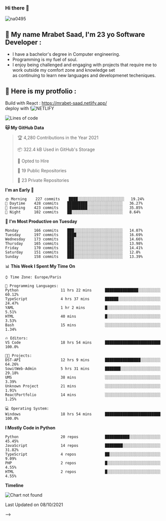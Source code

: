 ### Hi there :wave: 

<p align="left"> <img src="https://komarev.com/ghpvc/?username=na0495&label=Profile%20views&color=0e75b6&style=flat" alt="na0495" /> </p>

## :boy: My name Mrabet Saad, I'm 23 yo Software Developer :
- I have a bachelor's degree in Computer engineering.
- Programming is my fuel of soul.
- I enjoy being challenged and engaging with projects that require me to work outside my comfort zone and knowledge set <br>
  as continuing to learn new languages and developmenet techeniques.


## :bookmark_tabs: Here is my protfolio :
Build with React :
https://mrabet-saad.netlify.app/
<br/>
deploy with !![NETLIFY](https://img.shields.io/badge/Netlify-00C7B7?style=flat-square&logo=netlify&logoColor=white)&nbsp;

 
<!--START_SECTION:waka-->
![Lines of code](https://img.shields.io/badge/From%20Hello%20World%20I%27ve%20Written-12.3%20million%20lines%20of%20code-blue)

**🐱 My GitHub Data** 

> 🏆 4,280 Contributions in the Year 2021
 > 
> 📦 322.4 kB Used in GitHub's Storage 
 > 
> 💼 Opted to Hire
 > 
> 📜 19 Public Repositories 
 > 
> 🔑 23 Private Repositories  
 > 
**I'm an Early 🐤** 

```text
🌞 Morning    227 commits    ████░░░░░░░░░░░░░░░░░░░░░   19.24% 
🌆 Daytime    428 commits    █████████░░░░░░░░░░░░░░░░   36.27% 
🌃 Evening    423 commits    █████████░░░░░░░░░░░░░░░░   35.85% 
🌙 Night      102 commits    ██░░░░░░░░░░░░░░░░░░░░░░░   8.64%

```
📅 **I'm Most Productive on Tuesday** 

```text
Monday       166 commits    ███░░░░░░░░░░░░░░░░░░░░░░   14.07% 
Tuesday      197 commits    ████░░░░░░░░░░░░░░░░░░░░░   16.69% 
Wednesday    173 commits    ███░░░░░░░░░░░░░░░░░░░░░░   14.66% 
Thursday     165 commits    ███░░░░░░░░░░░░░░░░░░░░░░   13.98% 
Friday       170 commits    ███░░░░░░░░░░░░░░░░░░░░░░   14.41% 
Saturday     151 commits    ███░░░░░░░░░░░░░░░░░░░░░░   12.8% 
Sunday       158 commits    ███░░░░░░░░░░░░░░░░░░░░░░   13.39%

```


📊 **This Week I Spent My Time On** 

```text
⌚︎ Time Zone: Europe/Paris

💬 Programming Languages: 
Python                   11 hrs 22 mins      ███████████████░░░░░░░░░░   60.12% 
TypeScript               4 hrs 37 mins       ██████░░░░░░░░░░░░░░░░░░░   24.47% 
YAML                     1 hr 2 mins         █░░░░░░░░░░░░░░░░░░░░░░░░   5.51% 
HTML                     40 mins             █░░░░░░░░░░░░░░░░░░░░░░░░   3.53% 
Bash                     15 mins             ░░░░░░░░░░░░░░░░░░░░░░░░░   1.34%

🔥 Editors: 
VS Code                  18 hrs 54 mins      █████████████████████████   100.0%

🐱‍💻 Projects: 
DST-API                  12 hrs 9 mins       ████████████████░░░░░░░░░   64.26% 
SowitWeb-Admin           5 hrs 31 mins       ███████░░░░░░░░░░░░░░░░░░   29.18% 
UMS                      38 mins             ░░░░░░░░░░░░░░░░░░░░░░░░░   3.39% 
Unknown Project          21 mins             ░░░░░░░░░░░░░░░░░░░░░░░░░   1.91% 
ReactPortfolio           14 mins             ░░░░░░░░░░░░░░░░░░░░░░░░░   1.25%

💻 Operating System: 
Windows                  18 hrs 54 mins      █████████████████████████   100.0%

```

**I Mostly Code in Python** 

```text
Python                   20 repos            ███████████░░░░░░░░░░░░░░   45.45% 
JavaScript               14 repos            ████████░░░░░░░░░░░░░░░░░   31.82% 
TypeScript               4 repos             ██░░░░░░░░░░░░░░░░░░░░░░░   9.09% 
PHP                      2 repos             █░░░░░░░░░░░░░░░░░░░░░░░░   4.55% 
HTML                     2 repos             █░░░░░░░░░░░░░░░░░░░░░░░░   4.55%

```


**Timeline**

![Chart not found](https://raw.githubusercontent.com/na0495/na0495/main/charts/bar_graph.png) 


 Last Updated on 08/10/2021
<!--END_SECTION:waka-->

<!-- 
<img align="center" src="https://github-readme-stats.vercel.app/api?username=na0495&count_private=true&theme=react" alt="saad" />
<img align="center" src="https://github-readme-streak-stats.herokuapp.com/?user=na0495&" alt="saad" />

<hr>

##  &nbsp;Tech Stack :computer: Programming language :
i'm fluent fluent in programming  ![JavaScript](https://img.shields.io/badge/JavaScript-F7DF1E?style=flat-square&logo=javascript&logoColor=black)&nbsp; ![TypeScript](https://img.shields.io/badge/typescript-%23007ACC.svg?style=flat-square&logo=typescript&logoColor=white)&nbsp; and also ![Python](https://img.shields.io/badge/Python-3776AB?style=flat-square&logo=python&logoColor=white)&nbsp; with out forgiting the basic ![HTML](https://img.shields.io/badge/HTML5-E34F26?style=flat-square&logo=html5&logoColor=white)&nbsp; & ![CSS](https://img.shields.io/badge/CSS3-1572B6?style=flat-square&logo=css3&logoColor=white)&nbsp; , i also have a basic knowlege on others programing languages as ![Java](https://img.shields.io/badge/Java-ED8B00?style=flat-square&logo=java&logoColor=white)&nbsp; , ![C++](https://img.shields.io/badge/C%2B%2B-00599C?style=flat-square&logo=c%2B%2B&logoColor=white)&nbsp; , ![PHP](https://img.shields.io/badge/PHP-777BB4?style=flat-square&logo=php&logoColor=white)&nbsp; and ![C](https://img.shields.io/badge/C-00599C?style=flat-square&logo=c&logoColor=white)&nbsp;

<hr>

:cyclone: Framework & library :

I'm very familiar in devloping with ![Django](https://img.shields.io/badge/Django-092E20?style=flat-square&logo=django&logoColor=white)&nbsp; as backend framework, and also both javascript librarys ![React](https://img.shields.io/badge/React-20232A?style=flat-square&logo=react&logoColor=61DAFB)&nbsp; alongside ![Redux](https://img.shields.io/badge/Redux-593D88?style=flat-square&logo=redux&logoColor=white)&nbsp; and i got recently introduce into ![Angular](https://img.shields.io/badge/angular-%23DD0031.svg?style=flat-square&logo=angular&logoColor=white)&nbsp;, i aslo use to work with ![Laravel](https://img.shields.io/badge/Laravel-FF2D20?style=flat-square&logo=laravel&logoColor=white)&nbsp;
and ![BOOTSTRAP](https://img.shields.io/badge/Bootstrap-563D7C?style=flat-square&logo=bootstrap&logoColor=white)&nbsp;, i do some front-end design with ![Material-ui](https://img.shields.io/badge/Material--UI-0081CB?style=flat-square&logo=material-ui&logoColor=white)&nbsp; ![Chakra-ui](https://img.shields.io/badge/Chakra--UI-319795?style=flat-square&logo=chakra-ui&logoColor=white)&nbsp; and finaly i m used to work with ![Git](https://img.shields.io/badge/Git-F05032?style=flat-square&logo=git&logoColor=white)&nbsp;, ![NPM](https://img.shields.io/badge/npm-CB3837?style=flat-square&logo=npm&logoColor=white)&nbsp;, ![GitHub](https://img.shields.io/badge/github-%23121011.svg?style=flat-square&logo=github&logoColor=white) and ![POSTMAN](https://img.shields.io/badge/Postman-FF6C37?style=flat-square&logo=Postman&logoColor=white)&nbsp; 

<hr>

:floppy_disk: Database :

![POSTGRESQL](https://img.shields.io/badge/PostgreSQL-316192?style=flat-square&logo=postgresql&logoColor=white)&nbsp;
![Sqlite](https://img.shields.io/badge/SQLite-07405E?style=flat-square&logo=sqlite&logoColor=white)&nbsp;
![MYSQL](https://img.shields.io/badge/MySQL-00000F?style=flat-square&logo=mysql&logoColor=white)&nbsp;

## :bookmark_tabs: Here is my protfolio (Currently on build) :
Build with React :
https://na0495.netlify.app/
<br> -->
<!-- deploy with ! <br> -->
<!-- ![NETLIFY](https://img.shields.io/badge/Netlify-00C7B7?style=flat-square&logo=netlify&logoColor=white)&nbsp;


<details>
  <summary>:zap: :bar_chart: Some cool Stats :</summary>

  [![na0495's wakatime stats](https://github-readme-stats.vercel.app/api/wakatime?username=na0495&3&layout=compact)](https://github.com/na0495/github-readme-stats)

</details> --> -->
<!-- 
<p><img style="border: 1px solid #ddd; border-radius: 4px; padding: 5px; width: 150px; display: flex; align-item: center; height: 75px" align="center" src="https://github-readme-stats.vercel.app/api/wakatime?username=na0495&3&layout=compact" alt="saad" /></p> -->



<!-- #### Github Commit Stats :
![na0495's GitHub stats](https://github-readme-stats.vercel.app/api?username=na0495&show_icons=true&theme=radical&count_private=true) -->

<!-- ### 🤝🏻 &nbsp; My media 

![Discord](https://img.shields.io/badge/Discord-7289DA?style=for-the-badge&logo=discord&logoColor=white)&nbsp; : Egon#6993 -->

